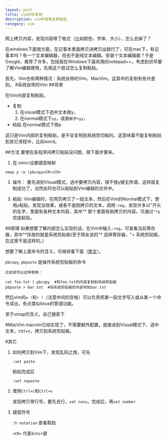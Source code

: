 ```yaml
---
layout: post
title: vim中的复制
description: vim中使用复制粘贴
category: vim
---
```


网上拷贝内容，发现内容带了格式（比如颜色、字体、大小），怎么去掉了？

在windows下面很方面，在记事本里面拷贝进拷贝出就行了，可在mac下，有记事本吗？有一个文本编辑器，但也不是纯文本编辑。安装个文本编辑器？于是Google，推荐了许多，包括我在Windows下喜欢用的notepad++，考虑到迟早要了解Vim编辑使用，先用这个尝试怎么复制粘贴。


首先，Vim也有两种情况：系统自带的Vim，MacVim。这其中的复制有些许差别。
#系统自带的Vim
##背景

在Vim内部复制粘贴，
* 复制
    1. 在visual模式下选中文本按y，
    2. 在normal模式下`yy`，或者`数字+yy`，
* 粘贴
    在normal模式下按p

这只是Vim内部的复制粘贴，是不会复制到系统剪切板的，这意味着不能复制粘贴到其它进程中，比如word。

##方法
要使在各程序间拷贝粘贴没问题，按下面步骤来。

1. 在.vimrc设置键盘映射

`vmap y :w !pbcopy<CR><CR>`

2. 操作：
要先进到Visual模式，选中要拷贝内容，按不按y键无所谓，这样就复制成功了，当然此时也可以粘贴到Vim编辑的文件中。

3. 粘贴:
Vim编辑时，在网页拷贝了一段文本，然后在Vim的Normal模式下，使用`p`粘贴，发现没效果，或者不是刚拷贝的文本，调用`:reg`，发现许多以"开头的名字，里面有各种文本内容，其中"\* 那个里面有刚拷贝的内容。可通过`"*p`完成粘贴。

##原理
如果想要了解内部怎么实现的话，在Vim中输入`:reg`，可查看当前寄存器，其中"\*存放的就是系统剪贴板(至于网友说的"\* 选择寄存器，"+ 系统剪贴板，在这里不是这样的。)

想要了解上面命令的含义，可继续看下面（[原文](http://www.douban.com/note/202175976/)）。

`pbcopy`, `pbpaste` 是操作系统剪贴板的命令

    比如说可以这样使用：

    cat foo.txt | pbcopy  #将foo.txt的内容复制到系统剪贴板
    pbpaste > bar.txt  #将系统剪贴板的内容写到bar.txt

然后vim的`w !`和`r !`（注意中间的空格）可以负责把某一段文字写入或从某一个命令读出，有点类似linux的管道功能。

至于vmap的含义，自己搜索下

#MacVim
macvim已经实现了，不需要额外配置，直接进到Visual模式下，选中文本，ctrl+c，拷贝到系统剪贴板。


#其它
1. 如何拷贝到Vim下，发现乱码之类，可先

    `:set paste`

    粘贴完成后

    `:set nopaste`

2. 使用`Ctrl+c`和`Ctrl+v`

    发现拷贝带行号，要先去行，`set nonu`，完成后，再`set number`


3. 键盘符号

    `:h notation` 查看帮助

    `<CR>` 代表`Enter`键
